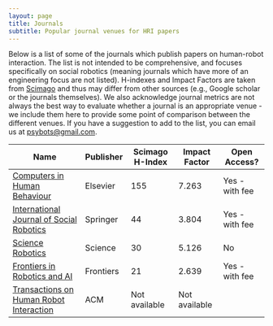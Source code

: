 ```yaml
---
layout: page
title: Journals
subtitle: Popular journal venues for HRI papers
---
```

Below is a list of some of the journals which publish papers on human-robot interaction. The list is not intended to be comprehensive, and focuses specifically on social robotics (meaning journals which have more of an engineering focus are not listed). H-indexes and Impact Factors are taken from [Scimago](https://www.scimagojr.com/) and thus may differ from other sources (e.g., Google scholar or the journals themselves). We also acknowledge journal metrics are not always the best way to evaluate whether a journal is an appropriate venue - we include them here to provide some point of comparison between the different venues. If you have a suggestion to add to the list, you can email us at psybots@gmail.com.

| **Name**                                 | **Publisher**  | **Scimago H-Index** | **Impact Factor** | **Open Access?** |
|------------------------------------------|----------------|---------------------|-------------------|-------------------|
| [Computers in Human Behaviour](https://www.journals.elsevier.com/computers-in-human-behavior)             | Elsevier  | 155   | 7.263    | Yes - with fee        |
| [International Journal of Social Robotics](https://www.springer.com/journal/12369)                        | Springer  | 44    | 3.804    | Yes - with fee        |
| [Science Robotics](https://robotics.sciencemag.org/ )                                                     | Science   | 30    | 5.126    | No                    |
| [Frontiers in Robotics and AI](https://www.frontiersin.org/journals/robotics-and-ai)                      | Frontiers | 21    | 2.639    | Yes - with fee        |
| [Transactions on Human Robot Interaction](https://dl.acm.org/journal/thri)    | ACM       | Not available   | Not available |            | Yes - free until 2022 |
